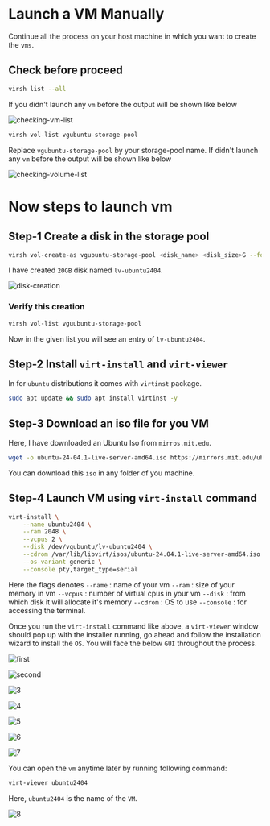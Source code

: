 # Launch a VM Manually

Continue all the process on your host machine in which you want to create the `vms`.
## Check before proceed

```bash
virsh list --all
```

If you didn't launch any `vm` before the output will be shown like below

![checking-vm-list](../Images/check-vm-list.png)

```bash
virsh vol-list vgubuntu-storage-pool
```

Replace `vgubuntu-storage-pool` by your storage-pool name. If didn't launch any `vm` before the output will be shown like below

![checking-volume-list](../Images/check-volume-list.png)
# Now steps to launch vm
## Step-1 Create a disk in the storage pool

```bash
virsh vol-create-as vgubuntu-storage-pool <disk_name> <disk_size>G --format raw
```

I have created `20GB` disk named `lv-ubuntu2404`.

![disk-creation](../Images/disk-space-creation.png)
### Verify this creation

```bash
virsh vol-list vguubuntu-storage-pool
```

Now in the given list you will see an entry of `lv-ubuntu2404`.
## Step-2 Install `virt-install` and `virt-viewer`

In for `ubuntu` distributions it comes with `virtinst` package.

```bash
sudo apt update && sudo apt install virtinst -y
```

## Step-3 Download an iso file for you VM

Here, I have downloaded an Ubuntu Iso from `mirros.mit.edu`.

```bash
wget -o ubuntu-24-04.1-live-server-amd64.iso https://mirrors.mit.edu/ubuntu-releases/24.04/ubuntu-24.04.1-live-server-amd64.iso
```

You can download this `iso` in any folder of you machine.

## Step-4 Launch VM using `virt-install` command

```bash
virt-install \
	--name ubuntu2404 \
	--ram 2048 \
	--vcpus 2 \
	--disk /dev/vgubuntu/lv-ubuntu2404 \
	--cdrom /var/lib/libvirt/isos/ubuntu-24.04.1-live-server-amd64.iso \
	--os-variant generic \
	--console pty,target_type=serial
```

Here the flags denotes
`--name` : name of your vm
`--ram` : size of your memory in vm
`--vcpus` : number of virtual cpus in your vm
`--disk` : from which disk it will allocate it's memory
`--cdrom` : OS to use
`--console` : for accessing the terminal.

Once you run the `virt-install` command like above, a `virt-viewer` window should pop up with the installer running, go ahead and follow the installation wizard to install the `OS`. You will face the below `GUI` throughout the process.

![first](../Images/1.png)

![second](../Images/2.png)


![3](../Images/3.png)

![4](../Images/4.png)

![5](../Images/5.png)

![6](../Images/6.png)

![7](../Images/7.png)

You can open the `vm` anytime later by running following command:

```bash
virt-viewer ubuntu2404
```

Here, `ubuntu2404` is the name of the `VM`. 

![8](../Images/8.png)
